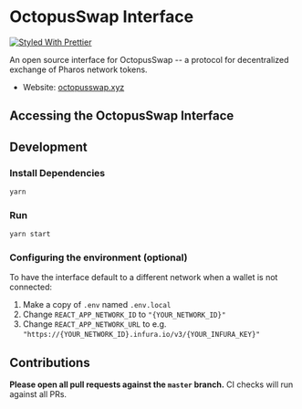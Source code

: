 # OctopusSwap Interface

[![Styled With Prettier](https://img.shields.io/badge/code_style-prettier-ff69b4.svg)](https://prettier.io/)

An open source interface for OctopusSwap -- a protocol for decentralized exchange of Pharos network tokens.

- Website: [octopusswap.xyz](https://octopusswap.xyz)

## Accessing the OctopusSwap Interface

## Development

### Install Dependencies

```bash
yarn
```

### Run

```bash
yarn start
```

### Configuring the environment (optional)

To have the interface default to a different network when a wallet is not connected:

1. Make a copy of `.env` named `.env.local`
2. Change `REACT_APP_NETWORK_ID` to `"{YOUR_NETWORK_ID}"`
3. Change `REACT_APP_NETWORK_URL` to e.g. `"https://{YOUR_NETWORK_ID}.infura.io/v3/{YOUR_INFURA_KEY}"` 

## Contributions

**Please open all pull requests against the `master` branch.** 
CI checks will run against all PRs.